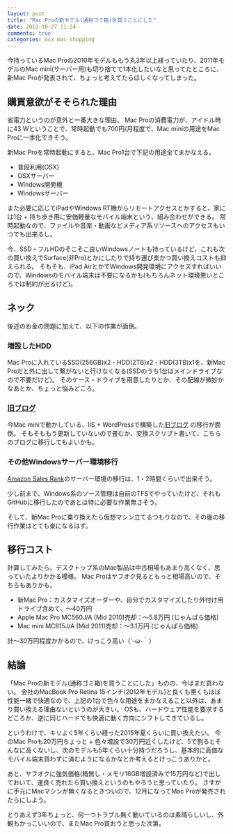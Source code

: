 ```yaml
---
layout: post
title: "Mac Proの新モデル(通称ゴミ箱)を買うことにした"
date: 2013-10-27 11:24
comments: true
categories: osx mac shopping
---
```


今持っているMac Proの2010年モデルももう丸3年以上経っていたり、2011年モデルのMac mini(サーバー用)も切り捨てて1本化したいなと思ってたところに、新Mac Proが発表されて、ちょっと考えてたらほしくなってしまった。


## 購買意欲がそそられた理由

省電力というのが意外と一番大きな理由。
Mac Proの消費電力が、アイドル時に43 Wということで、常時起動でも700円/月程度で、Mac miniの用途をMac Proに一本化できそう。

新Mac Proを常時起動にすると、Mac Pro1台で下記の用途全てまかなえる。

- 普段利用(OSX)
- OSXサーバー
- Windows開発機
- Windowsサーバー

また必要に応じてiPadやWindows RT機からリモートアクセスとかすると、家には1台 + 持ち歩き用に安価軽量なモバイル端末という、組み合わせができる。
常時起動なので、ファイルや音楽・動画などメディア系リソースへのアクセスもいつでも出来るし。

今、SSD・フルHDのそこそこ良いWindowsノートも持っているけど、これも次の買い換えでSurface(非Pro)とかにしたりで持ち運び楽かつ買い換えコストも抑えられる。
そもそも、iPad AirとかでWindows開発環境にアクセスすればいいので、Windowsのモバイル端末は不要になるかも(もちろんネット環境悪いところでは制約が出るけど)。

## ネック

後述のお金の問題に加えて、以下の作業が面倒。

### 増設したHDD

Mac Proに入れているSSD(256GB)x2・HDD(2TB)x2・HDD(3TB)x1を、新Mac Proだと外に出して繋がないと行けなくなる(SSDのうち1台はメインドライブなので不要だけど)。
そのケース・ドライブを用意したりとか、その配線が微妙かなあとか、ちょっと悩みどころ。

### [旧ブログ](http://mono-comp.com/)

今Mac miniで動かしている、IIS + WordPressで構築した[旧ブログ](http://mono-comp.com/) の移行が面倒。
そもそももう更新していないので畳むか、変換スクリプト書いて、こちらのブログに移行してもよいかも。

### その他Windowsサーバー環境移行

[Amazon Sales Rank](http://apps.microsoft.com/windows/ja-jp/app/amazon-sales-rank/17848073-edbd-462d-abb8-2f77d2a2aadf)のサーバー環境の移行は、1・2時間くらいで出来そう。

少し前まで、Windows系のソース管理は自前のTFSでやっていたけど、それもGitHubに移行したのであとは特に必要な作業無さそう。

そして、新Mac Proに乗り換えたら仮想マシン立てるつもりなので、その後の移行作業はとても楽になるはず。

## 移行コスト

計算してみたら、デスクトップ系のMac製品は中古相場もあまり高くなく、思っていたよりかかる模様。
Mac Proはヤフオク見るともっと相場高いので、そちらもありかも。

- 新Mac Pro：カスタマイズオーダーや、自分でカスタマイズしたり外付け用ドライブ含めて、〜40万円
- Apple Mac Pro MC560J/A (Mid 2010)売却：〜5.8万円 (じゃんぱら価格)
- Mac mini MC815J/A (Mid 2011)売却：〜3.1万円 (じゃんぱら価格)

計〜30万円程度かかるので、けっこう高い（´-ω-｀）


## 結論

「Mac Proの新モデル(通称ゴミ箱)を買うことにした」ものの、今はまだ買わない。
会社のMacBook Pro Retina 15インチ(2012年モデル)と良くも悪くもほぼ性能一緒で快適なので、上記の1台で色々な用途をまかなえること以外は、あまり買い換える理由ないというのが大きい。
OSも、ハードウェア性能を要求するどころか、逆に同じハードでも快適に動く方向にシフトしてきているし。

というわけで、キリよく5年くらい経った2015年夏くらいに買い換えたい。
今のMac Proも20万円ちょっと + 色々増設で30万円近くしたけど、5で割るとそんなに高くないし、次のモデルも5年くらい十分持つだろうし、基本的に高価なモバイル端末買わずに済むようになるかなとか考えるとけっこうありかと。

あと、ヤフオクに強気価格(箱無し・メモリ16GB増設済みで15万円など)で出しておいて、運良く売れたら買い換えというのもやろうと思っていたり。
さすがに手元にMacマシンが無くなるときついので、12月になってMac Proが発売されたらにしよう。    

とりあえず3年ちょっと、何一つトラブル無く動いているのは素晴らしいし、外観もかっこいいので、またMac Pro買おうと思った次第。